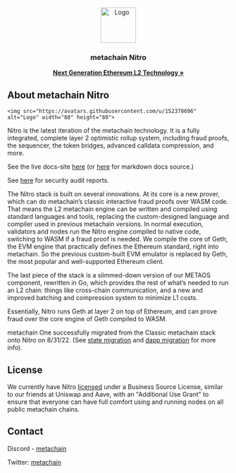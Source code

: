 <br />
<p align="center">
  <a href="https://metachain-i.co/">
    <img src="https://avatars.githubusercontent.com/u/152378696" alt="Logo" width="80" height="80">
  </a>

  <h3 align="center">metachain Nitro</h3>

  <p align="center">
    <a href="https://developer.metachain-i.co/"><strong>Next Generation Ethereum L2 Technology »</strong></a>
    <br />
  </p>
</p>

## About metachain Nitro

    <img src="https://avatars.githubusercontent.com/u/152378696" alt="Logo" width="80" height="80">

Nitro is the latest iteration of the metachain technology. It is a fully integrated, complete
layer 2 optimistic rollup system, including fraud proofs, the sequencer, the token bridges, 
advanced calldata compression, and more.

See the live docs-site [here](https://developer.metachain-i.co/) (or [here](https://github.com/META-MetaChain/metachain-docs) for markdown docs source.)

See [here](./audits) for security audit reports.

The Nitro stack is built on several innovations. At its core is a new prover, which can do metachain’s classic 
interactive fraud proofs over WASM code. That means the L2 metachain engine can be written and compiled using 
standard languages and tools, replacing the custom-designed language and compiler used in previous metachain
versions. In normal execution, 
validators and nodes run the Nitro engine compiled to native code, switching to WASM if a fraud proof is needed. 
We compile the core of Geth, the EVM engine that practically defines the Ethereum standard, right into metachain. 
So the previous custom-built EVM emulator is replaced by Geth, the most popular and well-supported Ethereum client.

The last piece of the stack is a slimmed-down version of our METAOS component, rewritten in Go, which provides the 
rest of what’s needed to run an L2 chain: things like cross-chain communication, and a new and improved batching 
and compression system to minimize L1 costs.

Essentially, Nitro runs Geth at layer 2 on top of Ethereum, and can prove fraud over the core engine of Geth 
compiled to WASM.

metachain One successfully migrated from the Classic metachain stack onto Nitro on 8/31/22. (See [state migration](https://developer.metachain-i.co/migration/state-migration) and [dapp migration](https://developer.metachain-i.co/migration/dapp_migration) for more info).

## License

We currently have Nitro [licensed](./LICENSE) under a Business Source License, similar to our friends at Uniswap and Aave, with an "Additional Use Grant" to ensure that everyone can have full comfort using and running nodes on all public metachain chains.

## Contact

Discord - [metachain](https://discord.com/invite/5KE54JwyTs)

Twitter: [metachain](https://twitter.com/metachain)


